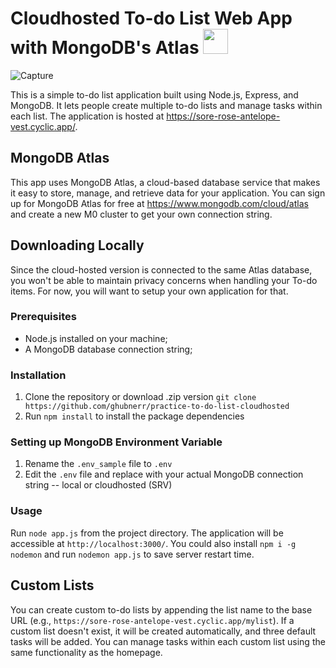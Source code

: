 # Cloudhosted To-do List Web App with MongoDB's Atlas <img src="https://www.svgrepo.com/show/331488/mongodb.svg" width="40" height="40">
![Capture](https://github.com/ghubnerr/practice-to-do-list-cloudhosted/assets/91924667/5ab7fa3c-2773-482b-83fd-5417297fe992)

This is a simple to-do list application built using Node.js, Express, and MongoDB. It lets people create multiple to-do lists and manage tasks within each list. The application is hosted at https://sore-rose-antelope-vest.cyclic.app/.
## MongoDB Atlas
This app uses MongoDB Atlas, a cloud-based database service that makes it easy to store, manage, and retrieve data for your application. You can sign up for MongoDB Atlas for free at https://www.mongodb.com/cloud/atlas and create a new M0 cluster to get your own connection string. 
## Downloading Locally
Since the cloud-hosted version is connected to the same Atlas database, you won't be able to maintain privacy concerns when handling your To-do items. For now, you will want to setup your own application for that.
### Prerequisites
- Node.js installed on your machine;
- A MongoDB database connection string;

### Installation
1. Clone the repository or download .zip version
```git clone https://github.com/ghubnerr/practice-to-do-list-cloudhosted```
2. Run `npm install` to install the package dependencies

### Setting up MongoDB Environment Variable
1. Rename the `.env_sample` file to `.env`
2. Edit the `.env` file and replace <YOUR MONGODB CONNECTION STRING> with your actual MongoDB connection string -- local or cloudhosted (SRV)
  
### Usage
Run `node app.js` from the project directory. The application will be accessible at `http://localhost:3000/`. You could also install `npm i -g nodemon` and run `nodemon app.js` to save server restart time.
  
## Custom Lists
You can create custom to-do lists by appending the list name to the base URL (e.g., `https://sore-rose-antelope-vest.cyclic.app/mylist`). If a custom list doesn't exist, it will be created automatically, and three default tasks will be added. You can manage tasks within each custom list using the same functionality as the homepage.
